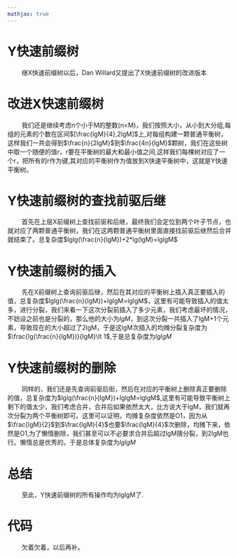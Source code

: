 ```yaml
---
mathjax: true
---
```


# Y快速前缀树
&emsp;&emsp; 继X快速前缀树以后，Dan Willard又提出了X快速前缀树的改进版本

# 改进X快速前缀树
&emsp;&emsp; 我们还是继续考虑n个小于M的整数(n&lt;M)，我们按照大小，从小到大分组,每组的元素的个数在区间$[\frac{lgM}{4},2lgM]$上,对每组构建一颗普通平衡树，这样我们一共会得到$\frac{n}{2lgM}$到$\frac{4n}{lgM}$颗树，我们在这些树中取一个随便的值r，r要在平衡树的最大和最小值之间,这样我们每棵树对应了一个r，把所有的r作为键,其对应的平衡树作为值放到X快速平衡树中，这就是Y快速平衡树。

# Y快速前缀树的查找前驱后继
&emsp;&emsp; 首先在上层X前缀树上查找前驱和后继，最终我们会定位到两个叶子节点，也就对应了两颗普通平衡树，我们在这两颗普通平衡树里面直接找前驱后继然后合并就结束了。总复杂度$lglg(\frac{n}{lgM})+2*lg(lgM)=lglgM$

# Y快速前缀树的插入
&emsp;&emsp; 先在X前缀树上查询前驱后继，然后在其对应的平衡树上插入真正要插入的值，总复杂度$lglg(\frac{n}{lgM})+lglgM=lglgM$，这里有可能导致插入的值太多，进行分裂，我们来看一下这次分裂前插入了多少元素，我们考虑最坏的情况，不妨设之前也是分裂的，那么他的大小为$lgM$，到这次分裂一共插入了lgM+1个元素，导致现在的大小超过了2lgM，于是这lgM次插入的均摊分裂复杂度为$\frac{lg(\frac{n}{lgM})}{lgM}\lt 1$,于是总复杂度为$lglgM$

# Y快速前缀树的删除
&emsp;&emsp; 同样的，我们还是先查询前驱后街，然后在对应的平衡树上删除真正要删除的值，总复杂度为$lglg(\frac{n}{lgM})+lglgM=lglgM$,这里有可能导致平衡树上剩下的值太少，我们考虑合并，合并后如果依然太大，比方说大于lgM，我们就再次分裂为两个平衡树即可。这里可以证明，均摊复杂度依然是O1，因为从$\frac{lgM}{2}$到$\frac{lgM}{4}$也要$\frac{lgM}{4}$次删除，均摊下来，依然是O1,为了懒惰删除，我们甚至可以不必要求合并后超过lgM猜分裂，到2lgM也行。懒惰总是优秀的。于是总体复杂度为$lglgM$

# 总结
&emsp;&emsp; 至此，Y快速前缀树的所有操作均为lglgM了.

# 代码
&emsp;&emsp; 欠着欠着，以后再补。
